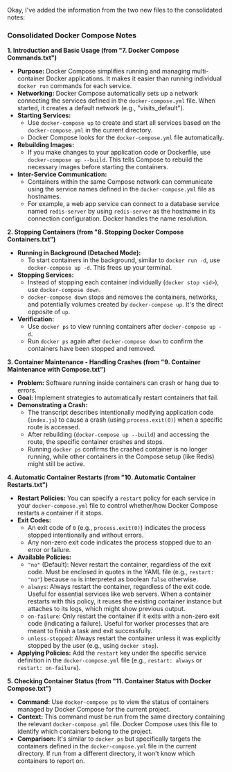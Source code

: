 Okay, I've added the information from the two new files to the consolidated notes:

### Consolidated Docker Compose Notes

**1. Introduction and Basic Usage (from "7. Docker Compose Commands.txt")**

- **Purpose:** Docker Compose simplifies running and managing multi-container Docker applications. It makes it easier than running individual `docker run` commands for each service.
- **Networking:** Docker Compose automatically sets up a network connecting the services defined in the `docker-compose.yml` file. When started, it creates a default network (e.g., "visits_default").
- **Starting Services:**
    - Use `docker-compose up` to create and start all services based on the `docker-compose.yml` in the current directory.
    - Docker Compose looks for the `docker-compose.yml` file automatically.
- **Rebuilding Images:**
    - If you make changes to your application code or Dockerfile, use `docker-compose up --build`. This tells Compose to rebuild the necessary images before starting the containers.
- **Inter-Service Communication:**
    - Containers within the same Compose network can communicate using the service names defined in the `docker-compose.yml` file as hostnames.
    - For example, a web app service can connect to a database service named `redis-server` by using `redis-server` as the hostname in its connection configuration. Docker handles the name resolution.

**2. Stopping Containers (from "8. Stopping Docker Compose Containers.txt")**

- **Running in Background (Detached Mode):**
    - To start containers in the background, similar to `docker run -d`, use `docker-compose up -d`. This frees up your terminal.
- **Stopping Services:**
    - Instead of stopping each container individually (`docker stop <id>`), use `docker-compose down`.
    - `docker-compose down` stops and removes the containers, networks, and potentially volumes created by `docker-compose up`. It's the direct opposite of `up`.
- **Verification:**
    - Use `docker ps` to view running containers after `docker-compose up -d`.
    - Run `docker ps` again after `docker-compose down` to confirm the containers have been stopped and removed.

**3. Container Maintenance - Handling Crashes (from "9. Container Maintenance with Compose.txt")**

- **Problem:** Software running inside containers can crash or hang due to errors.
- **Goal:** Implement strategies to automatically restart containers that fail.
- **Demonstrating a Crash:**
    - The transcript describes intentionally modifying application code (`index.js`) to cause a crash (using `process.exit(0)`) when a specific route is accessed.
    - After rebuilding (`docker-compose up --build`) and accessing the route, the specific container crashes and stops.
    - Running `docker ps` confirms the crashed container is no longer running, while other containers in the Compose setup (like Redis) might still be active.

**4. Automatic Container Restarts (from "10. Automatic Container Restarts.txt")**

- **Restart Policies:** You can specify a `restart` policy for each service in your `docker-compose.yml` file to control whether/how Docker Compose restarts a container if it stops.
- **Exit Codes:**
    - An exit code of `0` (e.g., `process.exit(0)`) indicates the process stopped intentionally and without errors.
    - Any non-zero exit code indicates the process stopped due to an error or failure.
- **Available Policies:**
    - `"no"` (Default): Never restart the container, regardless of the exit code. Must be enclosed in quotes in the YAML file (e.g., `restart: "no"`) because `no` is interpreted as boolean `false` otherwise.
    - `always`: Always restart the container, regardless of the exit code. Useful for essential services like web servers. When a container restarts with this policy, it reuses the existing container instance but attaches to its logs, which might show previous output.
    - `on-failure`: Only restart the container if it exits with a non-zero exit code (indicating a failure). Useful for worker processes that are meant to finish a task and exit successfully.
    - `unless-stopped`: Always restart the container unless it was explicitly stopped by the user (e.g., using `docker stop`).
- **Applying Policies:** Add the `restart` key under the specific service definition in the `docker-compose.yml` file (e.g., `restart: always` or `restart: on-failure`).

**5. Checking Container Status (from "11. Container Status with Docker Compose.txt")**

- **Command:** Use `docker-compose ps` to view the status of containers managed by Docker Compose for the current project.
- **Context:** This command must be run from the same directory containing the relevant `docker-compose.yml` file. Docker Compose uses this file to identify which containers belong to the project.
- **Comparison:** It's similar to `docker ps` but specifically targets the containers defined in the `docker-compose.yml` file in the current directory. If run from a different directory, it won't know which containers to report on.